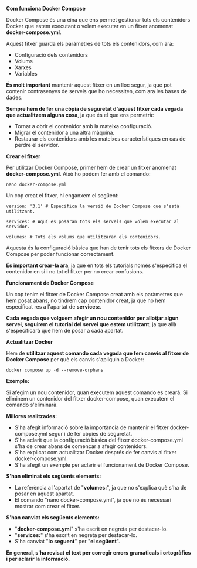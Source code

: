 **Com funciona Docker Compose**

Docker Compose és una eina que ens permet gestionar tots els contenidors Docker que estem executant o volem executar en un fitxer anomenat **docker-compose.yml**.

Aquest fitxer guarda els paràmetres de tots els contenidors, com ara:

* Configuració dels contenidors
* Volums
* Xarxes
* Variables

**És molt important** mantenir aquest fitxer en un lloc segur, ja que pot contenir contrasenyes de serveis que ho necessiten, com ara les bases de dades.

**Sempre hem de fer una còpia de seguretat d'aquest fitxer cada vegada que actualitzem alguna cosa**, ja que és el que ens permetrà:

* Tornar a obrir el contenidor amb la mateixa configuració.
* Migrar el contenidor a una altra màquina.
* Restaurar els contenidors amb les mateixes característiques en cas de perdre el servidor.

**Crear el fitxer**

Per utilitzar Docker Compose, primer hem de crear un fitxer anomenat **docker-compose.yml**. Això ho podem fer amb el comando:

```
nano docker-compose.yml
```

Un cop creat el fitxer, hi enganxem el següent:

```
version: '3.1' # Especifica la versió de Docker Compose que s'està utilitzant.

services: # Aquí es posaran tots els serveis que volem executar al servidor.

volumes: # Tots els volums que utilitzaran els contenidors.
```

Aquesta és la configuració bàsica que han de tenir tots els fitxers de Docker Compose per poder funcionar correctament.

**És important crear-la ara**, ja que en tots els tutorials només s'especifica el contenidor en si i no tot el fitxer per no crear confusions.

**Funcionament de Docker Compose**

Un cop tenim el fitxer de Docker Compose creat amb els paràmetres que hem posat abans, no tindrem cap contenidor creat, ja que no hem especificat res a l'apartat de **services:**.

**Cada vegada que volguem afegir un nou contenidor per allotjar algun servei, seguirem el tutorial del servei que estem utilitzant**, ja que allà s'especificarà què hem de posar a cada apartat.

**Actualitzar Docker**

Hem de **utilitzar aquest comando cada vegada que fem canvis al fitxer de Docker Compose** per què els canvis s'apliquin a Docker:

```
docker compose up -d --remove-orphans
```

**Exemple:**

Si afegim un nou contenidor, quan executem aquest comando es crearà. Si eliminem un contenidor del fitxer docker-compose, quan executem el comando s'eliminarà.

**Millores realitzades:**

* S'ha afegit informació sobre la importància de mantenir el fitxer docker-compose.yml segur i de fer còpies de seguretat.
* S'ha aclarit que la configuració bàsica del fitxer docker-compose.yml s'ha de crear abans de començar a afegir contenidors.
* S'ha explicat com actualitzar Docker després de fer canvis al fitxer docker-compose.yml.
* S'ha afegit un exemple per aclarir el funcionament de Docker Compose.

**S'han eliminat els següents elements:**

* La referència a l'apartat de "**volumes:**", ja que no s'explica què s'ha de posar en aquest apartat.
* El comando "nano docker-compose.yml", ja que no és necessari mostrar com crear el fitxer.

**S'han canviat els següents elements:**

* "**docker-compose.yml**" s'ha escrit en negreta per destacar-lo.
* "**services:**" s'ha escrit en negreta per destacar-lo.
* S'ha canviat "**lo seguent**" per "**el següent**".

**En general, s'ha revisat el text per corregir errors gramaticals i ortogràfics i per aclarir la informació.**
